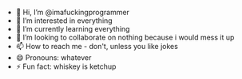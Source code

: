 - 👋 Hi, I’m @imafuckingprogrammer
- 👀 I’m interested in everything
- 🌱 I’m currently learning everything
- 💞️ I’m looking to collaborate on nothing because i would mess it up
- 📫 How to reach me - don't, unless you like jokes
- 😄 Pronouns: whatever
- ⚡ Fun fact: whiskey is ketchup

<!---
imafuckingprogrammer/imafuckingprogrammer is a ✨ special ✨ repository because its `README.md` (this file) appears on your GitHub profile.
You can click the Preview link to take a look at your changes.
--->
